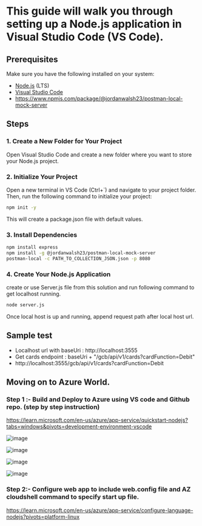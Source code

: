 

# This guide will walk you through setting up a Node.js application in Visual Studio Code (VS Code).

## Prerequisites

Make sure you have the following installed on your system:

- [Node.js](https://nodejs.org/) (LTS)
- [Visual Studio Code](https://code.visualstudio.com/)
- https://www.npmjs.com/package/@jordanwalsh23/postman-local-mock-server

## Steps

### 1. Create a New Folder for Your Project

Open Visual Studio Code and create a new folder where you want to store your Node.js project.

### 2. Initialize Your Project

Open a new terminal in VS Code (Ctrl+`) and navigate to your project folder. Then, run the following command to initialize your project:

```bash
npm init -y
```

This will create a package.json file with default values.

### 3. Install Dependencies

```bash
npm install express
npm install -g @jordanwalsh23/postman-local-mock-server
postman-local -c PATH_TO_COLLECTION_JSON.json -p 8080
```


### 4. Create Your Node.js Application
create or use Server.js file from this solution and run following command to get localhost running.

```bash
node server.js
```

Once local host is up and running, append request path after local host url.

## Sample test 
 - Localhost url with baseUri : http://localhost:3555
 - Get cards endpoint : baseUri + "/gcb/api/v1/cards?cardFunction=Debit"
 - http://localhost:3555/gcb/api/v1/cards?cardFunction=Debit




## Moving on to Azure World.

### Step 1 :- Build and Deploy to Azure using VS code and Github repo. (step by step instruction)
https://learn.microsoft.com/en-us/azure/app-service/quickstart-nodejs?tabs=windows&pivots=development-environment-vscode


![image](https://github.com/vimpat/postman_poc/assets/164297543/2539bada-0eac-4707-918f-cbc91c3d8f83)


![image](https://github.com/vimpat/postman_poc/assets/164297543/7faa64bb-2d70-4c39-a770-bd36c70d974a)


![image](https://github.com/vimpat/postman_poc/assets/164297543/51010d66-f648-4662-a45a-d7b2f71453e0)


![image](https://github.com/vimpat/postman_poc/assets/164297543/9310cea2-1ca2-4acf-8b3b-da31b58af12f)



### Step 2:- Configure web app to include web.config file and AZ cloudshell command to specify start up file.
https://learn.microsoft.com/en-us/azure/app-service/configure-language-nodejs?pivots=platform-linux
